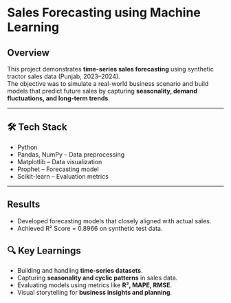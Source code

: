#  Sales Forecasting using Machine Learning

##  Overview
This project demonstrates **time-series sales forecasting** using synthetic tractor sales data (Punjab, 2023–2024).  
The objective was to simulate a real-world business scenario and build models that predict future sales by capturing **seasonality, demand fluctuations, and long-term trends**.  

---

## 🛠 Tech Stack
- Python
- Pandas, NumPy – Data preprocessing
- Matplotlib – Data visualization
- Prophet – Forecasting model
- Scikit-learn – Evaluation metrics

---

##  Results
- Developed forecasting models that closely aligned with actual sales.  
- Achieved R² Score = 0.8966 on synthetic test data.  



## 🔍 Key Learnings
- Building and handling **time-series datasets**.  
- Capturing **seasonality and cyclic patterns** in sales data.  
- Evaluating models using metrics like **R², MAPE, RMSE**.  
- Visual storytelling for **business insights and planning**.  


